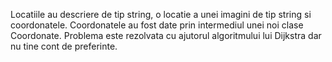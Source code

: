Locatiile au descriere de tip string, o locatie a unei imagini de tip string si coordonatele.
Coordonatele au fost date prin intermediul unei noi clase Coordonate.
Problema este rezolvata cu ajutorul algoritmului lui Dijkstra dar nu tine cont de preferinte. 
